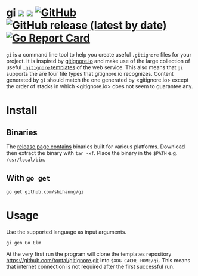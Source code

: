# gi [![](https://github.com/shihanng/gi/workflows/main/badge.svg?branch=develop)](https://github.com/shihanng/gi/actions?query=workflow%3Amain) [![](https://github.com/shihanng/gi/workflows/release/badge.svg?branch=develop)](https://github.com/shihanng/gi/actions?query=workflow%3Arelease) [![GitHub](https://img.shields.io/github/license/shihanng/gi)](https://github.com/shihanng/gi/blob/develop/LICENSE) [![GitHub release (latest by date)](https://img.shields.io/github/v/release/shihanng/gi)](https://github.com/shihanng/gi/releases) [![Go Report Card](https://goreportcard.com/badge/github.com/shihanng/gi)](https://goreportcard.com/report/github.com/shihanng/gi)

`gi` is a command line tool to help you create useful `.gitignore` files for your project.
It is inspired by [gitignore.io](https://www.gitignore.io/) and make use of
the large collection of useful [`.gitignore` templates](https://github.com/toptal/gitignore) of the web service.
This also means that `gi` supports the are four file types that gitignore.io recognizes.
Content generated by `gi` should match the one generated by <gitignore.io> except the
order of stacks in which <gitignore.io> does not seem to guarantee any.

# Install

## Binaries

The [release page contains](https://github.com/shihanng/gi/releases) binaries built
for various platforms. Download then extract the binary with `tar -xf`.
Place the binary in the `$PATH` e.g. `/usr/local/bin`.

## With `go get`

```
go get github.com/shihanng/gi
```

# Usage

Use the supported language as input arguments.

```
gi gen Go Elm
```

At the very first run the program will clone the templates repository <https://github.com/toptal/gitignore.git>
into `$XDG_CACHE_HOME/gi`.
This means that internet connection is not required after the first successful run.
